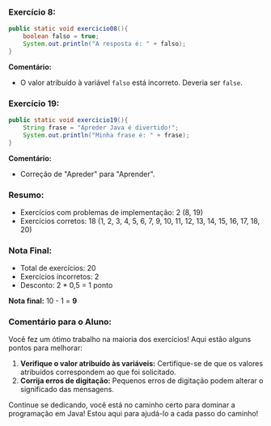 ### Exercício 8:
```java
public static void exercicio08(){
    boolean falso = true;
    System.out.println("A resposta é: " + falso);
}
```
**Comentário:** 
- O valor atribuído à variável `falso` está incorreto. Deveria ser `false`.

### Exercício 19:
```java
public static void exercicio19(){
    String frase = "Apreder Java é divertido!";
    System.out.println("Minha frase é: " + frase);
}
```
**Comentário:** 
- Correção de "Apreder" para "Aprender".

### Resumo:
- Exercícios com problemas de implementação: 2 (8, 19)
- Exercícios corretos: 18 (1, 2, 3, 4, 5, 6, 7, 9, 10, 11, 12, 13, 14, 15, 16, 17, 18, 20)

### Nota Final:
- Total de exercícios: 20
- Exercícios incorretos: 2
- Desconto: 2 * 0,5 = 1 ponto

**Nota final:** 10 - 1 = **9**

### Comentário para o Aluno:
Você fez um ótimo trabalho na maioria dos exercícios! Aqui estão alguns pontos para melhorar:

1. **Verifique o valor atribuído às variáveis:** Certifique-se de que os valores atribuídos correspondem ao que foi solicitado.
2. **Corrija erros de digitação:** Pequenos erros de digitação podem alterar o significado das mensagens. 

Continue se dedicando, você está no caminho certo para dominar a programação em Java! Estou aqui para ajudá-lo a cada passo do caminho!

